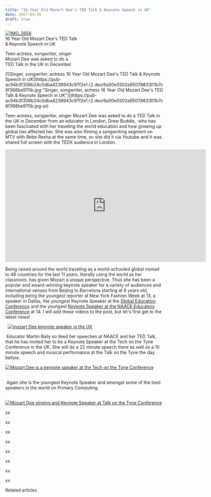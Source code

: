 ```yaml
---
title: "16 Year Old Mozart Dee's TED Talk & Keynote Speech in UK"
date: 2017-04-30
draft: true
---
```


[![IMG_2658](https://pub-ac94b3f306b24c0dba4238943c97f2e1.r2.dev/6a00e5502a9507883301b8d27db169970c.jpg "IMG_2658")](https://pub-ac94b3f306b24c0dba4238943c97f2e1.r2.dev/6a00e5502a9507883301b8d27db169970c.jpg-pi)  
16 Year Old Mozart Dee's TED Talk  
& Keynote Speech in UK  
  
  
Teen actress, songwriter, singer  
Mozart Dee was asked to do a  
TED Talk in the UK in December   
  
  
  
  
  

<!--more--> [![Singer, songwriter, actress 16 Year Old Mozart Dee's TED Talk & Keynote Speech in UK](https://pub-ac94b3f306b24c0dba4238943c97f2e1.r2.dev/6a00e5502a9507883301b7c8f368be970b.jpg "Singer, songwriter, actress 16 Year Old Mozart Dee's TED Talk & Keynote Speech in UK")](https://pub-ac94b3f306b24c0dba4238943c97f2e1.r2.dev/6a00e5502a9507883301b7c8f368be970b.jpg-pi)  
  
Teen actress, songwriter, singer Mozart Dee was asked to do a TED Talk in the UK in December from an educator in London, Drew Buddie,  who has been fascinated with her traveling the world education and how growing up global has affected her. She was also filming a songwriting segment on MTV with Bebe Rexha at the same time, so she did it via Youtube and it was shared full screen with the TEDX audience in London.   
  

<iframe allowfullscreen frameborder="0" height="360" src="https://www.youtube.com/embed/0uueS1p-Ydg" width="640"></iframe>

  
  
  
Being raised around the world traveling as a world-schooled global nomad to 48 countries for the last 11 years, literally using the world as her classroom. has given Mozart a unique perspective. Thus she has been a popular and award-winning keynote speaker for a variety of audiences and international venues from Beijing to Barcelona starting at 8 years old, including being the youngest reporter at New York Fashion Week at 13, a speaker in Dallas, the youngest Keynote Speaker at the [Global Education Conference](https://pub-ac94b3f306b24c0dba4238943c97f2e1.r2.dev/2013/12/trilingual-mozart-travel-kid-expert-speaks-at-gec-about-world-education.html "Mozart Dee youngest speaker at Global Education Conference") and the youngest [Keynote Speaker at the NAACE Educators Conference](https://pub-ac94b3f306b24c0dba4238943c97f2e1.r2.dev/2015/05/teen-singer-mozarts-speech-at-naace-conference-to-uk-educators.html "youngest keynote speaker at NAACE Educators Conference ") at 14. I will add these videos to the post, but let's first get to the latest news! 

  [![mozart Dee keynote speaker in the UK](https://pub-ac94b3f306b24c0dba4238943c97f2e1.r2.dev/6a00e5502a9507883301b7c8f37081970b.jpg "mozart Dee keynote speaker in the UK")](https://pub-ac94b3f306b24c0dba4238943c97f2e1.r2.dev/6a00e5502a9507883301b7c8f37081970b.jpg-pi)

 Educator Martin Baily so liked her speeches at NAACE and her TED Talk, that he has invited her to be a Keynote Speaker at the Tech on the Tyne Conference in the UK. She will do a 22 minute speech there as well as a 10 minute speech and musical performance at the Talk on the Tyne the day before. 

[![Mozart Dee is a keynote speaker at the Tech on the Tyne Conference ](https://pub-ac94b3f306b24c0dba4238943c97f2e1.r2.dev/6a00e5502a9507883301bb09967fc4970d.jpg "Mozart Dee is a keynote speaker at the Tech on the Tyne Conference ")](https://pub-ac94b3f306b24c0dba4238943c97f2e1.r2.dev/6a00e5502a9507883301bb09967fc4970d.jpg-pi)  
 

 Again she is the youngest Keynote Speaker and amongst some of the best speakers in the world on Primary Computing. 

  [![Mozart Dee singing and Keynote Speaker at Talk on the Tyne Conference ](https://pub-ac94b3f306b24c0dba4238943c97f2e1.r2.dev/6a00e5502a9507883301bb09967fd5970d.jpg "Mozart Dee singing and Keynote Speaker at Talk on the Tyne Conference ")](https://pub-ac94b3f306b24c0dba4238943c97f2e1.r2.dev/6a00e5502a9507883301bb09967fd5970d.jpg-pi)

xx

xx

xx

xx

xx

xx

xx

xx

Related articles

